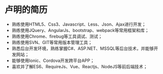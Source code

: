 # 卢明的简历
* 熟练使用HTML5、Css3、Javascript、Less、Json、Ajax进行开发；
* 熟练使用JQuery、AngularJs、bootstrap、webpack等常用框架和库；
* 熟练使用Chrome、firebug等工具调试、测试；
* 熟练使用SVN、GIT等常用版本管理工具；
* 熟悉后台开发环境，熟练掌握C#、ASP.NET、MSSQL等后台技术，并能够开发网站；
* 能够使用Ionic、Cordova开发跨平台APP；
* 喜欢并了解ES6、RequireJs、Vue、Reactjs、NodeJS等前后端技术；
